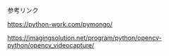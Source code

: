 参考リンク

https://python-work.com/pymongo/

https://imagingsolution.net/program/python/opencv-python/opencv_videocapture/
